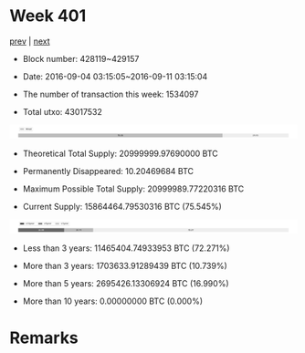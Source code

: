 # Week 401

[prev](week0400.md) | [next](week0402.md)

- Block number: 428119~429157

- Date: 2016-09-04 03:15:05~2016-09-11 03:15:04

- The number of transaction this week: 1534097

- Total utxo: 43017532

![](../images/mined_week0401.png)

- Theoretical Total Supply: 20999999.97690000 BTC

- Permanently Disappeared: 10.20469684 BTC

- Maximum Possible Total Supply: 20999989.77220316 BTC

- Current Supply: 15864464.79530316 BTC (75.545%)

![](../images/year_week0401.png)


- Less than 3 years: 11465404.74933953 BTC (72.271%)

- More than 3 years: 1703633.91289439 BTC (10.739%)

- More than 5 years: 2695426.13306924 BTC (16.990%)

- More than 10 years: 0.00000000 BTC (0.000%)

# Remarks


